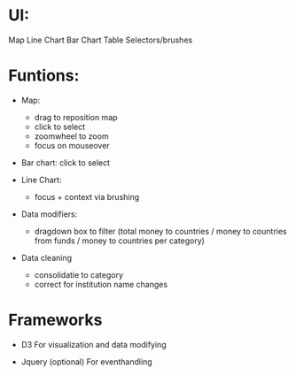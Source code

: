 # UI:
Map
Line Chart
Bar Chart
Table
Selectors/brushes

# Funtions:

- Map:
	- drag to reposition map
	- click to select
	- zoomwheel to zoom
	- focus on mouseover

- Bar chart:
	click to select

- Line Chart:
	- focus + context via brushing

- Data modifiers:
	- dragdown box to filter (total money to countries / money to countries from funds / money to countries per category)

- Data cleaning
	- consolidatie to category
	- correct for institution name changes


# Frameworks
- D3
For visualization and data modifying

- Jquery (optional)
For eventhandling